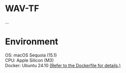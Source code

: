 # WAV-TF
...

# Environment
OS: macOS Sequoia (15.1) \
CPU: Apple Silicon (M3) \
Docker: Ubuntu 24.10 [(Refer to the Dockerfile for details.)](./Dockerfile)